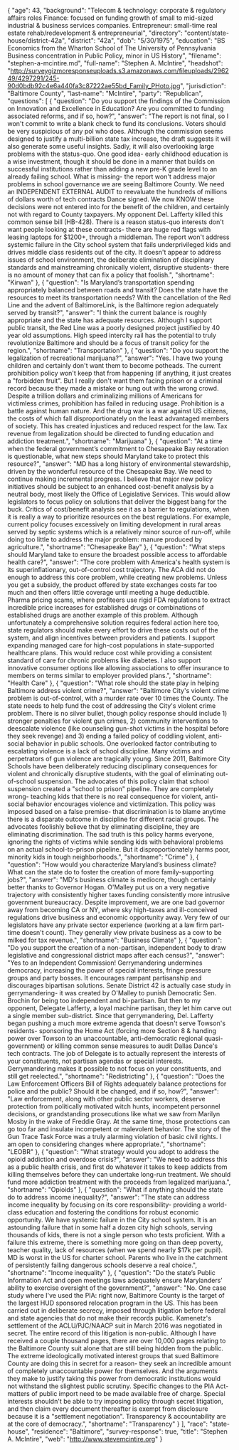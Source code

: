 {
  "age": 43,
  "background": "Telecom & technology: corporate & regulatory affairs roles   Finance: focused on funding growth of small to mid-sized industrial & business services companies.  Entrepreneur: small-time real estate rehab/redevelopment & entrepreneurial",
  "directory": "content/state-house/district-42a",
  "district": "42a",
  "dob": "5/30/1975",
  "education": "BS Economics from the Wharton School of  The University of Pennsylvania Business concentration in Public Policy, minor in US History",
  "filename": "stephen-a-mcintire.md",
  "full-name": "Stephen A. McIntire",
  "headshot": "http://surveygizmoresponseuploads.s3.amazonaws.com/fileuploads/296249/4297291/245-90d0bdb92c4e6a440fa3c87222ae55bd_Family_PHoto.jpg",
  "jurisdiction": "Baltimore County",
  "last-name": "McIntire",
  "party": "Republican",
  "questions": [
    {
      "question": "Do you support the findings of the Commission on Innovation and Excellence in Education? Are you committed to funding associated reforms, and if so, how?",
      "answer": "The report is not final, so I won't commit to write a blank check to fund its conclusions. Voters should be very suspicious of any pol who does. Although the commission seems designed to justify a multi-billion state tax increase, the draft suggests it will also generate some useful insights. Sadly, it will also overlooking large problems with the status-quo.    One good idea- early childhood education is a wise investment, though it should be done in a manner that builds on successful institutions rather than adding a new pre-K grade level to an already failing school.   What is missing- the report won't address major problems in school governance we are seeing Baltimore County. We need an INDEPENDENT EXTERNAL AUDIT to reevaluate the hundreds of millions of dollars worth of tech contracts Dance signed.  We now KNOW these decisions were not entered into for the benefit of the children, and certainly not with regard to County taxpayers. My opponent Del. Lafferty killed this common sense bill (HB-428). There is a reason status-quo interests don't want people looking at these contracts- there are huge red flags with leasing laptops for $1200+, through a middleman.   The report won't address systemic failure in the City school system that fails underprivileged kids and drives middle class residents out of the city.  It doesn't appear to address issues of school environment, the deliberate elimination of disciplinary standards and mainstreaming chronically violent, disruptive students- there is no amount of money that can fix a policy that foolish.",
      "shortname": "Kirwan"
    },
    {
      "question": "Is Maryland’s transportation spending appropriately balanced between roads and transit? Does the state have the resources to meet its transportation needs? With the cancellation of the Red Line and the advent of BaltimoreLink, is the Baltimore region adequately served by transit?",
      "answer": "I think the current balance is roughly appropriate and the state has adequate resources.  Although I support public transit, the Red Line was a poorly designed project justified by 40 year old assumptions.    High speed intercity rail has the potential to truly revolutionize Baltimore and should be a focus of transit policy for the region.",
      "shortname": "Transportation"
    },
    {
      "question": "Do you support the legalization of recreational marijuana?",
      "answer": "Yes.  I have two young children and certainly don't want them to become potheads. The current prohibition policy won't keep that from happening (if anything, it just creates a \"forbidden fruit\".  But I really don't want them facing prison or a criminal record because they made a mistake or hung out with the wrong crowd. Despite a trillion dollars and criminalizing millions of Americans for victimless crimes, prohibition has failed in reducing usage.  Prohibition is a battle against human nature. And the drug war is a war against US citizens, the costs of which fall disproportionately on the least advantaged members of society.  This has created injustices and reduced respect for the law.    Tax revenue from legalization should be directed to funding education and addiction treatment.",
      "shortname": "Marijuana"
    },
    {
      "question": "At a time when the federal government’s commitment to Chesapeake Bay restoration is questionable, what new steps should Maryland take to protect this resource?",
      "answer": "MD has a long history of environmental stewardship, driven by the wonderful resource of the Chesapeake Bay.  We need to continue making incremental progress.    I believe that major new policy initiatives should be subject to an enhanced cost-benefit analysis by a neutral body, most likely the Office of Legislative Services. This would allow legislators to focus policy on solutions that deliver the biggest bang for the buck.  Critics of cost/benefit analysis see it as a barrier to regulations, when it is really a way to prioritize resources on the best regulations.  For example, current policy focuses excessively on limiting development in rural areas served by septic systems which is a relatively minor source of run-off, while doing too little to address the major problem: manure produced by agriculture.",
      "shortname": "Chesapeake Bay"
    },
    {
      "question": "What steps should Maryland take to ensure the broadest possible access to affordable health care?",
      "answer": "The core problem with America's health system is its superinflationary, out-of-control cost trajectory. The ACA did not do enough to address this core problem, while creating new problems. Unless you get a subsidy, the product offered by state exchanges costs far too much and then offers little coverage until meeting a huge deductible.   Pharma pricing scams, where profiteers use rigid FDA regulations to extract incredible price increases for established drugs or combinations of established drugs are another example of this problem. Although unfortunately a comprehensive solution requires federal action here too, state regulators should make every effort to drive these costs out of the system, and align incentives between providers and patients.    I support expanding managed care for high-cost populations in state-supported healthcare plans. This would reduce cost while providing a consistent standard of care for chronic problems like diabetes.  I also support innovative consumer options like allowing associations to offer insurance to members on terms similar to employer provided plans.",
      "shortname": "Health Care"
    },
    {
      "question": "What role should the state play in helping Baltimore address violent crime?",
      "answer": "Baltimore City's violent crime problem is out-of-control, with a murder rate over 10 times the County.  The state needs to help fund the cost of addressing the City's violent crime problem. There is no silver bullet, though policy response should include  1) stronger penalties for violent gun crimes,  2) community interventions to deescalate violence (like counseling gun-shot victims in the hospital before they seek revenge) and  3) ending a failed policy of coddling violent, anti-social behavior in public schools.   One overlooked factor contributing to escalating violence is a lack of school discipline. Many victims and perpetrators of gun violence are tragically young.   Since 2011, Baltimore City Schools have been deliberately reducing disciplinary consequences for violent and chronically disruptive students, with the goal of eliminating out-of-school suspension. The advocates of this policy claim that school suspension created a \"school to prison\" pipeline. They are completely wrong- teaching kids that there is no real consequence for violent, anti-social behavior encourages violence and victimization. This policy was imposed based on a false premise- that discrimination is to blame anytime there is a disparate outcome in discipline for different racial groups.  The advocates foolishly believe that by eliminating discipline, they are eliminating discrimination.  The sad truth is this policy harms everyone, ignoring the rights of victims while sending kids with behavioral problems on an actual school-to-prison pipeline. But it disproportionately harms poor, minority kids in tough neighborhoods.",
      "shortname": "Crime"
    },
    {
      "question": "How would you characterize Maryland’s business climate? What can the state do to foster the creation of more family-supporting jobs?",
      "answer": "MD's business climate is mediocre, though certainly better thanks to Governor Hogan. O'Malley put us on a very negative trajectory with consistently higher taxes funding consistently more intrusive government bureaucracy. Despite improvement, we are one bad governor away from becoming CA or NY, where sky high-taxes and ill-conceived regulations drive business and economic opportunity away.    Very few of our legislators have any private sector experience (working at a law firm part-time doesn't count). They generally view private business as a cow to be milked for tax revenue.",
      "shortname": "Business Climate"
    },
    {
      "question": "Do you support the creation of a non-partisan, independent body to draw legislative and congressional district maps after each census?",
      "answer": "Yes to an Independent Commission! Gerrymandering undermines democracy, increasing the power of special interests, fringe pressure groups and party bosses. It encourages rampant partisanship and discourages bipartisan solutions.   Senate District 42 is actually case study in gerrymandering- it was created by O'Malley to punish Democratic Sen. Brochin for being too independent and bi-partisan.  But then to my opponent, Delegate Lafferty, a loyal machine partisan, they let him carve out a single member sub-district.  Since that gerrymandering, Del. Lafferty began pushing a much more extreme agenda that doesn't serve Towson's residents- sponsoring the Home Act (forcing more Section 8 & handing power over Towson to an unaccountable, anti-democratic regional quasi-government) or killing common sense measures to audit Dallas Dance's tech contracts.   The job of Delegate is to actually represent the interests of your constituents, not partisan agendas or special interests. Gerrymandering makes it possible to not focus on your constituents, and still get reelected.",
      "shortname": "Redistricting"
    },
    {
      "question": "Does the Law Enforcement Officers Bill of Rights adequately balance protections for police and the public? Should it be changed, and if so, how?",
      "answer": "Law enforcement, along with other public sector workers, deserve protection from politically motivated witch hunts, incompetent personnel decisions, or grandstanding prosecutions like what we saw from Marilyn Mosby in the wake of Freddie Gray.  At the same time, those protections can go too far and insulate incompetent or malevolent behavior.  The story of the Gun Trace Task Force was a truly alarming violation of basic civil rights.  I am open to considering changes where appropriate.",
      "shortname": "LEOBR"
    },
    {
      "question": "What strategy would you adopt to address the opioid addiction and overdose crisis?",
      "answer": "We need to address this as a public health crisis, and first do whatever it takes to keep addicts from killing themselves before they can undertake long-run treatment.    We should fund more addiction treatment with the proceeds from legalized marijuana.",
      "shortname": "Opioids"
    },
    {
      "question": "What if anything should the state do to address income inequality?",
      "answer": "The state can address income inequality by focusing on its core responsibility- providing a world-class education and fostering the conditions for robust economic opportunity.    We have systemic failure in the City school system.  It is an astounding failure that in some half a dozen city high schools, serving thousands of kids, there is not a single person who tests proficient.  With a failure this extreme, there is something more going on than deep poverty, teacher quality, lack of resources (when we spend nearly $17k per pupil).  MD is worst in the US for charter school. Parents who live in the catchment of persistently failing dangerous schools deserve a real choice.",
      "shortname": "Income inequality"
    },
    {
      "question": "Do the state’s Public Information Act and open meetings laws adequately ensure Marylanders’ ability to exercise oversight of the government?",
      "answer": "No.    One case study where I've used the PIA: right now, Baltimore County is the target of the largest HUD sponsored relocation program in the US. This has been carried out in deliberate secrecy, imposed through litigation before federal and state agencies that do not make their records public.  Kamenetz's settlement of the ACLU/PJC/NAACP suit in March 2016 was negotiated in secret. The entire record of this litigation is non-public. Although I have received a couple thousand pages, there are over 10,000 pages relating to the Baltimore County suit alone that are still being hidden from the public. The extreme ideologically motivated interest groups that sued Baltimore County are doing this in secret for a reason- they seek an incredible amount of completely unaccountable power for themselves. And the arguments they make to justify taking this power from democratic institutions would not withstand the slightest public scrutiny.   Specific changes to the PIA Act- matters of public import need to be made available free of charge. Special interests shouldn't be able to try imposing policy through secret litigation, and then claim every document thereafter is exempt from disclosure because it is a \"settlement negotiation\".     Transparency & accountability are at the core of democracy.",
      "shortname": "Transparency"
    }
  ],
  "race": "state-house",
  "residence": "Baltimore",
  "survey-response": true,
  "title": "Stephen A. McIntire",
  "web": "http://www.stevemcintire.org"
}
